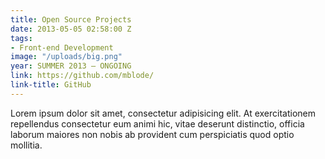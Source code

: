```yaml
---
title: Open Source Projects
date: 2013-05-05 02:58:00 Z
tags:
- Front-end Development
image: "/uploads/big.png"
year: SUMMER 2013 – ONGOING
link: https://github.com/mblode/
link-title: GitHub
---
```


Lorem ipsum dolor sit amet, consectetur adipisicing elit. At exercitationem repellendus consectetur eum animi hic, vitae deserunt distinctio, officia laborum maiores non nobis ab provident cum perspiciatis quod optio mollitia.
